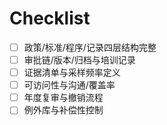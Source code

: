 # Checklist

- [ ] 政策/标准/程序/记录四层结构完整
- [ ] 审批链/版本/归档与培训记录
- [ ] 证据清单与采样频率定义
- [ ] 可访问性与沟通/覆盖率
- [ ] 年度复审与撤销流程
- [ ] 例外库与补偿性控制
